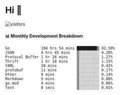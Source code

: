 # Hi 👋
 
![visitors](https://visitor-badge.glitch.me/badge?page_id=sorcererxw.sorcererx)

#### 📊 Monthly Development Breakdown

<!--START_SECTION:waka-->
```text
Go              104 hrs 54 mins █████████▒ 92.50%
JSON            4 hrs 45 mins   ▒░░░░░░░░░ 4.20%
Protocol Buffer 1 hr 26 mins    ▒░░░░░░░░░ 1.27%
Thrift          1 hr 18 mins    ▒░░░░░░░░░ 1.15%
YAML            28 mins         ▒░░░░░░░░░ 0.42%
protobuf        11 mins         ▒░░░░░░░░░ 0.17%
Other           9 mins          ▒░░░░░░░░░ 0.14%
Markdown        5 mins          ▒░░░░░░░░░ 0.08%
go.mod          4 mins          ▒░░░░░░░░░ 0.06%
Text            0 secs          ▒░░░░░░░░░ 0.01%
```
<!--END_SECTION:waka-->
